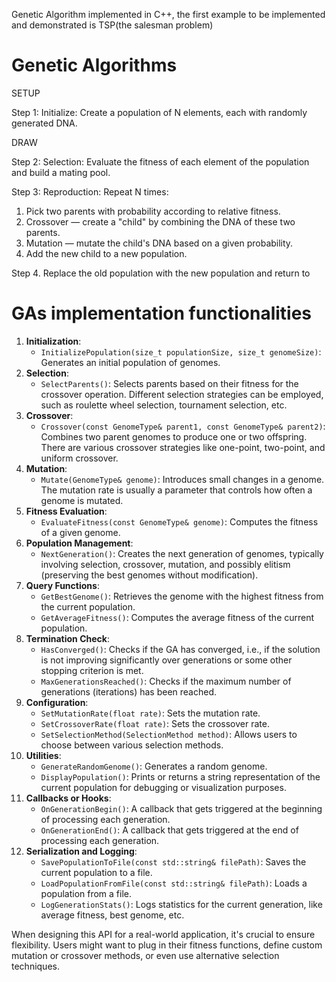 Genetic Algorithm implemented in C++, the first example to be implemented and demonstrated is TSP(the salesman problem)
# Genetic Algorithms

SETUP

Step 1: Initialize: Create a population of N elements, each with randomly generated DNA.

DRAW

Step 2: Selection: Evaluate the fitness of each element of the population and build a mating pool.

Step 3: Reproduction: Repeat N times:

1. Pick two parents with probability according to relative fitness.
2. Crossover — create a "child" by combining the DNA of these two parents.
3. Mutation — mutate the child's DNA based on a given probability.
4. Add the new child to a new population.

Step 4. Replace the old population with the new population and return to

# GAs implementation functionalities

1. **Initialization**:
    - `InitializePopulation(size_t populationSize, size_t genomeSize)`: Generates an initial population of genomes.
2. **Selection**:
    - `SelectParents()`: Selects parents based on their fitness for the crossover operation. Different selection strategies can be employed, such as roulette wheel selection, tournament selection, etc.
3. **Crossover**:
    - `Crossover(const GenomeType& parent1, const GenomeType& parent2)`: Combines two parent genomes to produce one or two offspring. There are various crossover strategies like one-point, two-point, and uniform crossover.
4. **Mutation**:
    - `Mutate(GenomeType& genome)`: Introduces small changes in a genome. The mutation rate is usually a parameter that controls how often a genome is mutated.
5. **Fitness Evaluation**:
    - `EvaluateFitness(const GenomeType& genome)`: Computes the fitness of a given genome.
6. **Population Management**:
    - `NextGeneration()`: Creates the next generation of genomes, typically involving selection, crossover, mutation, and possibly elitism (preserving the best genomes without modification).
7. **Query Functions**:
    - `GetBestGenome()`: Retrieves the genome with the highest fitness from the current population.
    - `GetAverageFitness()`: Computes the average fitness of the current population.
8. **Termination Check**:
    - `HasConverged()`: Checks if the GA has converged, i.e., if the solution is not improving significantly over generations or some other stopping criterion is met.
    - `MaxGenerationsReached()`: Checks if the maximum number of generations (iterations) has been reached.
9. **Configuration**:
    - `SetMutationRate(float rate)`: Sets the mutation rate.
    - `SetCrossoverRate(float rate)`: Sets the crossover rate.
    - `SetSelectionMethod(SelectionMethod method)`: Allows users to choose between various selection methods.
10. **Utilities**:
    - `GenerateRandomGenome()`: Generates a random genome.
    - `DisplayPopulation()`: Prints or returns a string representation of the current population for debugging or visualization purposes.
11. **Callbacks or Hooks**:
    - `OnGenerationBegin()`: A callback that gets triggered at the beginning of processing each generation.
    - `OnGenerationEnd()`: A callback that gets triggered at the end of processing each generation.
12. **Serialization and Logging**:
    - `SavePopulationToFile(const std::string& filePath)`: Saves the current population to a file.
    - `LoadPopulationFromFile(const std::string& filePath)`: Loads a population from a file.
    - `LogGenerationStats()`: Logs statistics for the current generation, like average fitness, best genome, etc.

When designing this API for a real-world application, it's crucial to ensure flexibility. Users might want to plug in their fitness functions, define custom mutation or crossover methods, or even use alternative selection techniques.
